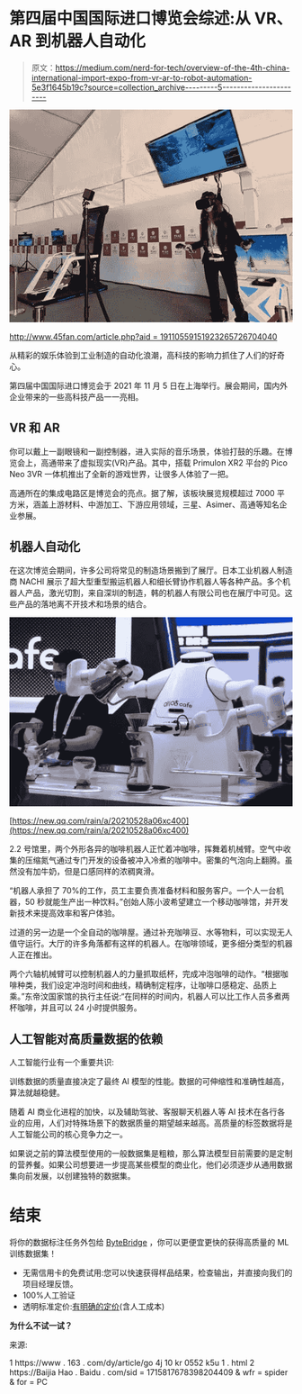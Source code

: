 # 第四届中国国际进口博览会综述:从 VR、AR 到机器人自动化

> 原文：<https://medium.com/nerd-for-tech/overview-of-the-4th-china-international-import-expo-from-vr-ar-to-robot-automation-5e3f1645b19c?source=collection_archive---------5----------------------->

![](img/aa066bf61ae4cca47d9cec9c0a2cd06f.png)

[http://www.45fan.com/article.php?aid = 19110559151923265726704040](http://www.45fan.com/article.php?aid=19110559151923265726704040)

从精彩的娱乐体验到工业制造的自动化浪潮，高科技的影响力抓住了人们的好奇心。

第四届中国国际进口博览会于 2021 年 11 月 5 日在上海举行。展会期间，国内外企业带来的一些高科技产品一一亮相。

## **VR 和 AR**

你可以戴上一副眼镜和一副控制器，进入实际的音乐场景，体验打鼓的乐趣。在博览会上，高通带来了虚拟现实(VR)产品。其中，搭载 Primulon XR2 平台的 Pico Neo 3VR 一体机推出了全新的游戏世界，让很多人体验了一把。

高通所在的集成电路区是博览会的亮点。据了解，该板块展览规模超过 7000 平方米，涵盖上游材料、中游加工、下游应用领域，三星、Asimer、高通等知名企业参展。

## **机器人自动化**

在这次博览会期间，许多公司将常见的制造场景搬到了展厅。日本工业机器人制造商 NACHI 展示了超大型重型搬运机器人和细长臂协作机器人等各种产品。多个机器人产品，激光切割，来自深圳的制造，韩的机器人有限公司也在展厅中可见。这些产品的落地离不开技术和场景的结合。

![](img/2ecab5e02eeaa42b78994ed15af3fdb6.png)

[https://new.qq.com/rain/a/20210528a06xc400](https://new.qq.com/rain/a/20210528a06xc400)

2.2 号馆里，两个外形各异的咖啡机器人正忙着冲咖啡，挥舞着机械臂。空气中收集的压缩氮气通过专门开发的设备被冲入冷煮的咖啡中。密集的气泡向上翻腾。虽然没有加牛奶，但是口感同样的浓稠爽滑。

“机器人承担了 70%的工作，员工主要负责准备材料和服务客户。一个人一台机器，50 秒就能生产出一种饮料。”创始人陈小波希望建立一个移动咖啡馆，并开发新技术来提高效率和客户体验。

过道的另一边是一个全自动的咖啡屋。通过补充咖啡豆、水等物料，可以实现无人值守运行。大厅的许多角落都有这样的机器人。在咖啡领域，更多细分类型的机器人正在推出。

两个六轴机械臂可以控制机器人的力量抓取纸杯，完成冲泡咖啡的动作。“根据咖啡种类，我们设定冲泡时间和曲线，精确制定程序，让咖啡口感稳定、品质上乘。”东帝汶国家馆的执行主任说:“在同样的时间内，机器人可以比工作人员多煮两杯咖啡，并且可以 24 小时提供服务。

## 人工智能对高质量数据的依赖

人工智能行业有一个重要共识:

训练数据的质量直接决定了最终 AI 模型的性能。数据的可伸缩性和准确性越高，算法就越稳健。

随着 AI 商业化进程的加快，以及辅助驾驶、客服聊天机器人等 AI 技术在各行各业的应用，人们对特殊场景下的数据质量的期望越来越高。高质量的标签数据将是人工智能公司的核心竞争力之一。

如果说之前的算法模型使用的一般数据集是粗粮，那么算法模型目前需要的是定制的营养餐。如果公司想要进一步提高某些模型的商业化，他们必须逐步从通用数据集向前发展，以创建独特的数据集。

# 结束

将你的数据标注任务外包给 [ByteBridge](https://tinyurl.com/mr3vkujy) ，你可以更便宜更快的获得高质量的 ML 训练数据集！

*   无需信用卡的免费试用:您可以快速获得样品结果，检查输出，并直接向我们的项目经理反馈。
*   100%人工验证
*   透明标准定价:[有明确的定价](https://www.bytebridge.io/#/?module=price)(含人工成本)

**为什么不试一试？**

来源:

1 https://www . 163 . com/dy/article/go 4j 10 kr 0552 k5u 1 . html 2 https://Baijia Hao . Baidu . com/sid = 1715817678398204409 & wfr = spider & for = PC